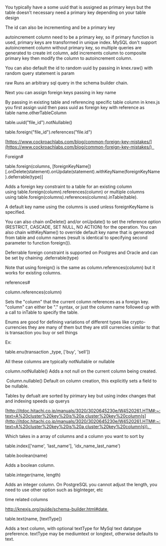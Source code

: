 You typically have a some uuid that is assigned as primary keys but the table doesn’t necessary need a primary key depending on your table design 

The id can also be incrementing and be a primary key 

autoincrement column need to be a primary key, so if primary function is used, primary keys are transformed in unique index. MySQL don't support autoincrement column without primary key, so multiple queries are generated to create int column, add increments column to composite primary key then modify the column to autoincrement column. 

You can also default the id to random uuid by passing in knex.raw() with random query statement is param  

raw Runs an arbitrary sql query in the schema builder chain. 

Next you can assign foreign keys passing in key name  

By passing in existing table and referencing specific table column in knex.js  you first assign uuid then pass uuid as foreign key with reference as table name.otherTableColumn 

table.uuid("file_id").notNullable() 

table.foreign("file_id").references("file.id") 

[https://www.cockroachlabs.com/blog/common-foreign-key-mistakes/](https://www.cockroachlabs.com/blog/common-foreign-key-mistakes/)  

Foreign# 

table.foreign(columns, [foreignKeyName])[.onDelete(statement).onUpdate(statement).withKeyName(foreignKeyName).deferrable(type)] 

Adds a foreign key constraint to a table for an existing column using table.foreign(column).references(column) or multiple columns using table.foreign(columns).references(columns).inTable(table). 

A default key name using the columns is used unless foreignKeyName is specified. 

You can also chain onDelete() and/or onUpdate() to set the reference option (RESTRICT, CASCADE, SET NULL, NO ACTION) for the operation. You can also chain withKeyName() to override default key name that is generated from table and column names (result is identical to specifying second parameter to function foreign()). 

Deferrable foreign constraint is supported on Postgres and Oracle and can be set by chaining .deferrable(type) 

Note that using foreign() is the same as column.references(column) but it works for existing columns. 

references# 

column.references(column) 

Sets the "column" that the current column references as a foreign key. "column" can either be "." syntax, or just the column name followed up with a call to inTable to specify the table. 

Enums are good for defining variations of different types like crypto-currencies they are many of them but they are still currencies similar to that is transaction you buy or sell things 

Ex: 

table.enu(transaction _type, ['buy', 'sell']) 

All these columns are typically notNullable or nullable 

column.notNullable() Adds a not null on the current column being created. 

 Column.nullable() Default on column creation, this explicitly sets a field to be nullable. 

Tables by defualt are sorted by pirimary key but using index changes that and indexing speeds up querys 

[http://itdoc.hitachi.co.jp/manuals/3020/3020645230e/W4520261.HTM#:~:text=A%20cluster%20key%20is%20a,cluster%20key%20column(s](http://itdoc.hitachi.co.jp/manuals/3020/3020645230e/W4520261.HTM#:~:text=A%20cluster%20key%20is%20a,cluster%20key%20column(s)).  

Which takes in a array of columns and a column you want to sort by  

table.index(['name', 'last_name'], 'idx_name_last_name') 

table.boolean(name) 

Adds a boolean column. 

table.integer(name, length) 

Adds an integer column. On PostgreSQL you cannot adjust the length, you need to use other option such as bigInteger, etc 

time related columns  

http://knexjs.org/guide/schema-builder.html#date 

table.text(name, [textType]) 

Adds a text column, with optional textType for MySql text datatype preference. textType may be mediumtext or longtext, otherwise defaults to text.